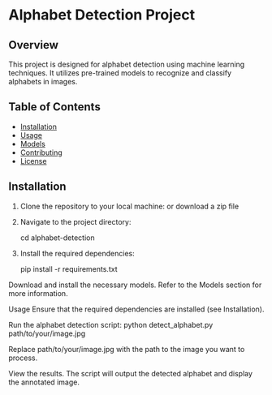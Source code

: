# Alphabet Detection Project

## Overview

This project is designed for alphabet detection using machine learning techniques. It utilizes pre-trained models to recognize and classify alphabets in images.

## Table of Contents

- [Installation](#installation)
- [Usage](#usage)
- [Models](#models)
- [Contributing](#contributing)
- [License](#license)

## Installation

1. Clone the repository to your local machine:
    or 
    download a zip file

2. Navigate to the project directory:

    cd alphabet-detection


3. Install the required dependencies:

    pip install -r requirements.txt


Download and install the necessary models. Refer to the Models section for more information.

Usage
Ensure that the required dependencies are installed (see Installation).

Run the alphabet detection script:
    python detect_alphabet.py path/to/your/image.jpg

Replace path/to/your/image.jpg with the path to the image you want to process.

View the results. The script will output the detected alphabet and display the annotated image.

